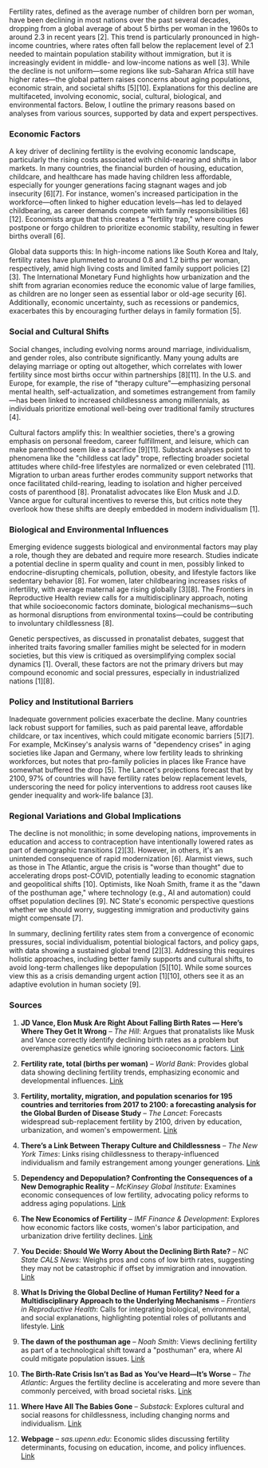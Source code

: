 Fertility rates, defined as the average number of children born per woman, have been declining in most nations over the past several decades, dropping from a global average of about 5 births per woman in the 1960s to around 2.3 in recent years [2]. This trend is particularly pronounced in high-income countries, where rates often fall below the replacement level of 2.1 needed to maintain population stability without immigration, but it is increasingly evident in middle- and low-income nations as well [3]. While the decline is not uniform—some regions like sub-Saharan Africa still have higher rates—the global pattern raises concerns about aging populations, economic strain, and societal shifts [5][10]. Explanations for this decline are multifaceted, involving economic, social, cultural, biological, and environmental factors. Below, I outline the primary reasons based on analyses from various sources, supported by data and expert perspectives.

### Economic Factors
A key driver of declining fertility is the evolving economic landscape, particularly the rising costs associated with child-rearing and shifts in labor markets. In many countries, the financial burden of housing, education, childcare, and healthcare has made having children less affordable, especially for younger generations facing stagnant wages and job insecurity [6][7]. For instance, women's increased participation in the workforce—often linked to higher education levels—has led to delayed childbearing, as career demands compete with family responsibilities [6][12]. Economists argue that this creates a "fertility trap," where couples postpone or forgo children to prioritize economic stability, resulting in fewer births overall [6].

Global data supports this: In high-income nations like South Korea and Italy, fertility rates have plummeted to around 0.8 and 1.2 births per woman, respectively, amid high living costs and limited family support policies [2][3]. The International Monetary Fund highlights how urbanization and the shift from agrarian economies reduce the economic value of large families, as children are no longer seen as essential labor or old-age security [6]. Additionally, economic uncertainty, such as recessions or pandemics, exacerbates this by encouraging further delays in family formation [5].

### Social and Cultural Shifts
Social changes, including evolving norms around marriage, individualism, and gender roles, also contribute significantly. Many young adults are delaying marriage or opting out altogether, which correlates with lower fertility since most births occur within partnerships [8][11]. In the U.S. and Europe, for example, the rise of "therapy culture"—emphasizing personal mental health, self-actualization, and sometimes estrangement from family—has been linked to increased childlessness among millennials, as individuals prioritize emotional well-being over traditional family structures [4].

Cultural factors amplify this: In wealthier societies, there's a growing emphasis on personal freedom, career fulfillment, and leisure, which can make parenthood seem like a sacrifice [9][11]. Substack analyses point to phenomena like the "childless cat lady" trope, reflecting broader societal attitudes where child-free lifestyles are normalized or even celebrated [11]. Migration to urban areas further erodes community support networks that once facilitated child-rearing, leading to isolation and higher perceived costs of parenthood [8]. Pronatalist advocates like Elon Musk and J.D. Vance argue for cultural incentives to reverse this, but critics note they overlook how these shifts are deeply embedded in modern individualism [1].

### Biological and Environmental Influences
Emerging evidence suggests biological and environmental factors may play a role, though they are debated and require more research. Studies indicate a potential decline in sperm quality and count in men, possibly linked to endocrine-disrupting chemicals, pollution, obesity, and lifestyle factors like sedentary behavior [8]. For women, later childbearing increases risks of infertility, with average maternal age rising globally [3][8]. The Frontiers in Reproductive Health review calls for a multidisciplinary approach, noting that while socioeconomic factors dominate, biological mechanisms—such as hormonal disruptions from environmental toxins—could be contributing to involuntary childlessness [8].

Genetic perspectives, as discussed in pronatalist debates, suggest that inherited traits favoring smaller families might be selected for in modern societies, but this view is critiqued as oversimplifying complex social dynamics [1]. Overall, these factors are not the primary drivers but may compound economic and social pressures, especially in industrialized nations [1][8].

### Policy and Institutional Barriers
Inadequate government policies exacerbate the decline. Many countries lack robust support for families, such as paid parental leave, affordable childcare, or tax incentives, which could mitigate economic barriers [5][7]. For example, McKinsey's analysis warns of "dependency crises" in aging societies like Japan and Germany, where low fertility leads to shrinking workforces, but notes that pro-family policies in places like France have somewhat buffered the drop [5]. The Lancet's projections forecast that by 2100, 97% of countries will have fertility rates below replacement levels, underscoring the need for policy interventions to address root causes like gender inequality and work-life balance [3].

### Regional Variations and Global Implications
The decline is not monolithic; in some developing nations, improvements in education and access to contraception have intentionally lowered rates as part of demographic transitions [2][3]. However, in others, it's an unintended consequence of rapid modernization [6]. Alarmist views, such as those in The Atlantic, argue the crisis is "worse than thought" due to accelerating drops post-COVID, potentially leading to economic stagnation and geopolitical shifts [10]. Optimists, like Noah Smith, frame it as the "dawn of the posthuman age," where technology (e.g., AI and automation) could offset population declines [9]. NC State's economic perspective questions whether we should worry, suggesting immigration and productivity gains might compensate [7].

In summary, declining fertility rates stem from a convergence of economic pressures, social individualism, potential biological factors, and policy gaps, with data showing a sustained global trend [2][3]. Addressing this requires holistic approaches, including better family supports and cultural shifts, to avoid long-term challenges like depopulation [5][10]. While some sources view this as a crisis demanding urgent action [1][10], others see it as an adaptive evolution in human society [9].

### Sources
1. **JD Vance, Elon Musk Are Right About Falling Birth Rates — Here’s Where They Get It Wrong** – *The Hill*: Argues that pronatalists like Musk and Vance correctly identify declining birth rates as a problem but overemphasize genetics while ignoring socioeconomic factors. [Link](https://thehill.com/opinion/healthcare/5140744-genetics-fertility-musk-vance-pronatalist/)

2. **Fertility rate, total (births per woman)** – *World Bank*: Provides global data showing declining fertility trends, emphasizing economic and developmental influences. [Link](https://data.worldbank.org/indicator/SP.DYN.TFRT.IN)

3. **Fertility, mortality, migration, and population scenarios for 195 countries and territories from 2017 to 2100: a forecasting analysis for the Global Burden of Disease Study** – *The Lancet*: Forecasts widespread sub-replacement fertility by 2100, driven by education, urbanization, and women's empowerment. [Link](https://www.thelancet.com/journals/lancet/article/PIIS0140-6736%2820%2930677-2/fulltext)

4. **There’s a Link Between Therapy Culture and Childlessness** – *The New York Times*: Links rising childlessness to therapy-influenced individualism and family estrangement among younger generations. [Link](https://www.nytimes.com/2025/05/30/opinion/therapy-estrangement-childless-millennials.html)

5. **Dependency and Depopulation? Confronting the Consequences of a New Demographic Reality** – *McKinsey Global Institute*: Examines economic consequences of low fertility, advocating policy reforms to address aging populations. [Link](https://www.mckinsey.com/mgi/our-research/dependency-and-depopulation-confronting-the-consequences-of-a-new-demographic-reality)

6. **The New Economics of Fertility** – *IMF Finance & Development*: Explores how economic factors like costs, women's labor participation, and urbanization drive fertility declines. [Link](https://www.imf.org/en/Publications/fandd/issues/Series/Analytical-Series/new-economics-of-fertility-doepke-hannusch-kindermann-tertilt)

7. **You Decide: Should We Worry About the Declining Birth Rate?** – *NC State CALS News*: Weighs pros and cons of low birth rates, suggesting they may not be catastrophic if offset by immigration and innovation. [Link](https://cals.ncsu.edu/news/you-decide-should-we-worry-about-the-declining-birth-rate/)

8. **What Is Driving the Global Decline of Human Fertility? Need for a Multidisciplinary Approach to the Underlying Mechanisms** – *Frontiers in Reproductive Health*: Calls for integrating biological, environmental, and social explanations, highlighting potential roles of pollutants and lifestyle. [Link](https://pmc.ncbi.nlm.nih.gov/articles/PMC11079147/)

9. **The dawn of the posthuman age** – *Noah Smith*: Views declining fertility as part of a technological shift toward a "posthuman" era, where AI could mitigate population issues. [Link](https://www.noahpinion.blog/p/the-dawn-of-the-posthuman-age)

10. **The Birth-Rate Crisis Isn’t as Bad as You’ve Heard—It’s Worse** – *The Atlantic*: Argues the fertility decline is accelerating and more severe than commonly perceived, with broad societal risks. [Link](https://www.theatlantic.com/ideas/archive/2025/06/birth-rate-population-decline/683333/)

11. **Where Have All The Babies Gone** – *Substack*: Explores cultural and social reasons for childlessness, including changing norms and individualism. [Link](https://philipskogsberg.substack.com/p/where-have-all-the-babies-gone)

12. **Webpage** – *sas.upenn.edu*: Economic slides discussing fertility determinants, focusing on education, income, and policy influences. [Link](https://www.sas.upenn.edu/~jesusfv/Slides_London.pdf)